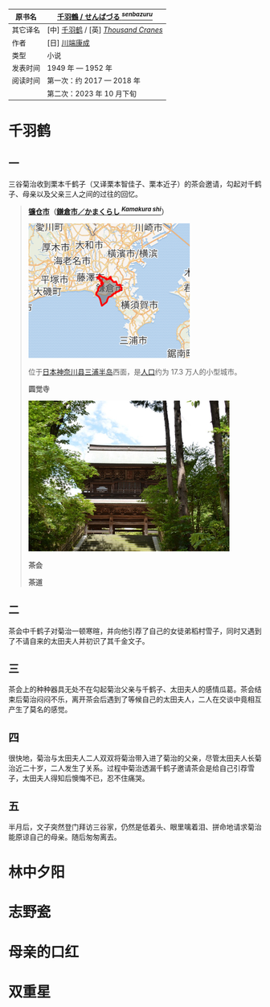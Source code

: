| 原书名   | [千羽鶴 / せんばづる <sup>*senbazuru*</sup>](https://ja.wikipedia.org/wiki/%E5%8D%83%E7%BE%BD%E9%B6%B4_(%E5%B0%8F%E8%AA%AC)) |
| -------- | ------------------------------------------------------------ |
| 其它译名 | [中] [千羽鹤](https://zh.wikipedia.org/wiki/%E5%8D%83%E7%BE%BD%E9%B6%B4_(%E5%B0%8F%E8%AA%AA)) / [英] *[Thousand Cranes](https://en.wikipedia.org/wiki/Thousand_Cranes)* |
| 作者     | [日] [川端康成](https://ja.wikipedia.org/wiki/%E5%B7%9D%E7%AB%AF%E5%BA%B7%E6%88%90) |
| 类型     | 小说                                                         |
| 发表时间 | 1949 年 — 1952 年                                            |
| 阅读时间 | 第一次：约 2017 — 2018 年                                    |
|          | 第二次：2023 年 10 月下旬                                    |



# 千羽鹤



## 一

三谷菊治收到栗本千鹤子（又译栗本智佳子、栗本近子）的茶会邀请，勾起对千鹤子、母亲以及父亲三人之间的过往的回忆。



>   **[镰仓市](https://zh.wikipedia.org/wiki/%E9%95%B0%E4%BB%93%E5%B8%82)（[鎌倉市／かまくらし <sup>*Kamakura shi*</sup>](https://ja.wikipedia.org/wiki/%E9%8E%8C%E5%80%89%E5%B8%82)）**
>
>   <img src="./assets/osm-intl,9,a,a,240x200@2x.pnglang=zh&domain=zh.wikipedia.png" alt="img" style="zoom: 67%;" />
>
>   位于[日本](https://zh.wikipedia.org/wiki/日本)[神奈川县](https://zh.wikipedia.org/wiki/神奈川县)[三浦半岛](https://zh.wikipedia.org/wiki/三浦半島)西面，是[人口](https://zh.wikipedia.org/wiki/人口)约为 17.3 万人的小型城市。
>
>   **圆觉寺**
>
>   <img src="./assets/Engakuji_Sanmon_Kamakura.jpg" alt="Engakuji_Sanmon_Kamakura" style="zoom: 50%;" />
>
>   **茶会**
>
>   
>
>   **茶道**
>
>   





## 二

茶会中千鹤子对菊治一顿寒暄，并向他引荐了自己的女徒弟稻村雪子，同时又遇到了不请自来的太田夫人并初识了其千金文子。



## 三

茶会上的种种器具无处不在勾起菊治父亲与千鹤子、太田夫人的感情瓜葛。茶会结束后菊治闷闷不乐，离开茶会后遇到了等候自己的太田夫人，二人在交谈中竟相互产生了莫名的感觉。

## 四

很快地，菊治与太田夫人二人双双将菊治带入进了菊治的父亲，尽管太田夫人长菊治近二十岁，二人发生了关系。过程中菊治透漏千鹤子邀请茶会是给自己引荐雪子，太田夫人得知后懊悔不已，忍不住痛哭。

## 五

半月后，文子突然登门拜访三谷家，仍然是低着头、眼里噙着泪、拼命地请求菊治能原谅自己的母亲。随后匆匆离去。





# 林中夕阳



# 志野瓷



# 母亲的口红



# 双重星

